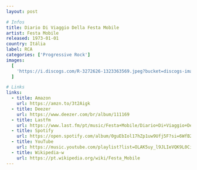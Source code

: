 ```yaml
---
layout: post

# Infos
title: Diario Di Viaggio Della Festa Mobile
artist: Festa Mobile
released: 1973-01-01
country: Itália
label: RCA
categories: ['Progressive Rock']
images:
  [
    'https://i.discogs.com/R-3272626-1323363569.jpeg?bucket=discogs-images&expiry=1615247237102.277&fit=contain&format=auto&height=600&quality=90&width=600&signature=954P8PzMxfvVG88L3/wSkBKpbEWW%2Bvh8J6x4DnOE118%3D',
  ]

# Links
links:
  - title: Amazon
    url: https://amzn.to/3t2Aigk
  - title: Deezer
    url: https://www.deezer.com/br/album/111169
  - title: Lastfm
    url: https://www.last.fm/pt/music/Festa+Mobile/Diario+Di+Viaggio+Della+Festa+Mobile
  - title: Spotify
    url: https://open.spotify.com/album/0guEbIol17hZp1uw9Ufj5F?si=6WfB27_PTtmQ3gF2xSAaPQ
  - title: YouTube
    url: https://music.youtube.com/playlist?list=OLAK5uy_l9JLIeVQK9L0CiG2vxT8T7NLRDBCXXps0
  - title: Wikipedia-w
    url: https://pt.wikipedia.org/wiki/Festa_Mobile
---
```

